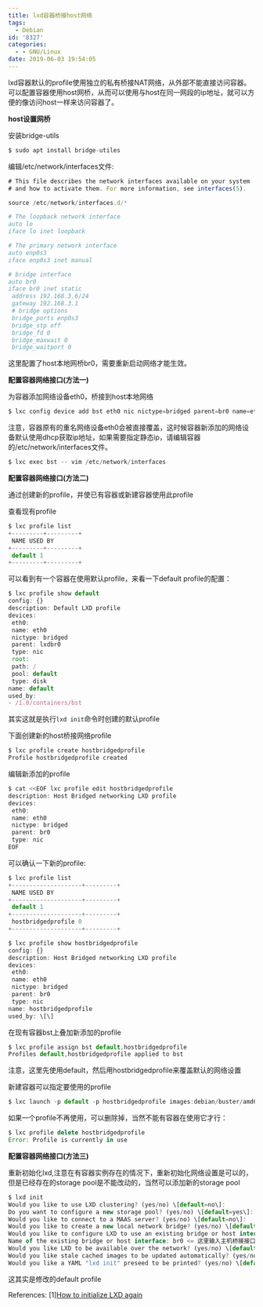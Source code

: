 ```yaml
---
title: lxd容器桥接host网络
tags:
  - Debian
id: '8327'
categories:
  - - GNU/Linux
date: 2019-06-03 19:54:05
---
```



<!-- more -->
lxd容器默认的profile使用独立的私有桥接NAT网络，从外部不能直接访问容器。可以配置容器使用host网桥，从而可以使用与host在同一网段的ip地址，就可以方便的像访问host一样来访问容器了。

**host设置网桥**

安装bridge-utils
```js
$ sudo apt install bridge-utiles
```

编辑/etc/network/interfaces文件:
```js
# This file describes the network interfaces available on your system
# and how to activate them. For more information, see interfaces(5).

source /etc/network/interfaces.d/*

# The loopback network interface
auto lo
iface lo inet loopback

# The primary network interface
auto enp0s3
iface enp0s3 inet manual

# bridge interface
auto br0 
iface br0 inet static
 address 192.168.3.6/24
 gateway 192.168.3.1
 # bridge options
 bridge_ports enp0s3
 bridge_stp off 
 bridge_fd 0
 bridge_maxwait 0
 bridge_waitport 0 
```
这里配置了host本地网桥br0，需要重新启动网络才能生效。

**配置容器网络接口(方法一)**

为容器添加网络设备eth0，桥接到host本地网络
```js
$ lxc config device add bst eth0 nic nictype=bridged parent=br0 name=eth0
```
注意，容器原有的重名网络设备eth0会被直接覆盖，这时候容器新添加的网络设备默认使用dhcp获取ip地址，如果需要指定静态ip，请编辑容器的/etc/network/interfaces文件。
```js
$ lxc exec bst -- vim /etc/network/interfaces
```

**配置容器网络接口(方法二)**

通过创建新的profile，并使已有容器或新建容器使用此profile

查看现有profile
```js
$ lxc profile list
+---------+---------+
 NAME USED BY 
+---------+---------+
 default 1 
+---------+---------+
```
可以看到有一个容器在使用默认profile，来看一下default profile的配置：
```js
$ lxc profile show default 
config: {}
description: Default LXD profile
devices:
 eth0:
 name: eth0
 nictype: bridged
 parent: lxdbr0
 type: nic
 root:
 path: /
 pool: default
 type: disk
name: default
used_by:
- /1.0/containers/bst
```
其实这就是执行`lxd init`命令时创建的默认profile

下面创建新的host桥接网络profile
```js
$ lxc profile create hostbridgedprofile
Profile hostbridgedprofile created
```

编辑新添加的profile
```js
$ cat <<EOF lxc profile edit hostbridgedprofile
description: Host Bridged networking LXD profile
devices:
 eth0:
 name: eth0
 nictype: bridged
 parent: br0
 type: nic
EOF
```

可以确认一下新的profile:
```js
$ lxc profile list
+--------------------+---------+
 NAME USED BY 
+--------------------+---------+
 default 1 
+--------------------+---------+
 hostbridgedprofile 0 
+--------------------+---------+

$ lxc profile show hostbridgedprofile
config: {}
description: Host Bridged networking LXD profile
devices:
 eth0:
 name: eth0
 nictype: bridged
 parent: br0
 type: nic
name: hostbridgedprofile
used_by: \[\]
```

在现有容器bst上叠加新添加的profile
```js
$ lxc profile assign bst default,hostbridgedprofile 
Profiles default,hostbridgedprofile applied to bst
```
注意，这里先使用default，然后用hostbridgedprofile来覆盖默认的网络设置

新建容器可以指定要使用的profile
```js
$ lxc launch -p default -p hostbridgedprofile images:debian/buster/amd64 new_container
```

如果一个profile不再使用，可以删除掉，当然不能有容器在使用它才行：
```js
$ lxc profile delete hostbridgedprofile 
Error: Profile is currently in use
```

**配置容器网络接口(方法三)**

重新初始化lxd,注意在有容器实例存在的情况下，重新初始化网络设置是可以的，但是已经存在的storage pool是不能改动的，当然可以添加新的storage pool

```js
$ lxd init
Would you like to use LXD clustering? (yes/no) \[default=no\]: 
Do you want to configure a new storage pool? (yes/no) \[default=yes\]: no
Would you like to connect to a MAAS server? (yes/no) \[default=no\]: 
Would you like to create a new local network bridge? (yes/no) \[default=yes\]: no <=这里为no
Would you like to configure LXD to use an existing bridge or host interface? (yes/no) \[default=no\]: yes <= 这里为yes
Name of the existing bridge or host interface: br0 <= 这里输入主机桥接接口bro
Would you like LXD to be available over the network? (yes/no) \[default=no\]: 
Would you like stale cached images to be updated automatically? (yes/no) \[default=yes\] 
Would you like a YAML "lxd init" preseed to be printed? (yes/no) \[default=no\]: 
```
这其实是修改的default profile

References:
\[1\][How to initialize LXD again](https://blog.simos.info/how-to-initialize-lxd-again/)